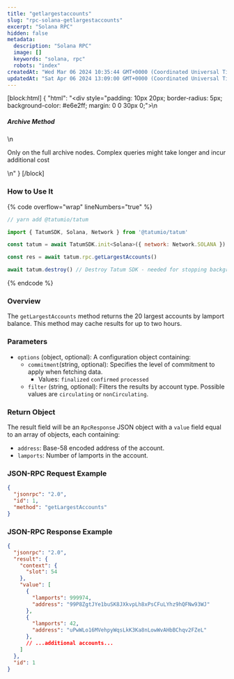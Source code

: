 ```yaml
---
title: "getlargestaccounts"
slug: "rpc-solana-getlargestaccounts"
excerpt: "Solana RPC"
hidden: false
metadata: 
  description: "Solana RPC"
  image: []
  keywords: "solana, rpc"
  robots: "index"
createdAt: "Wed Mar 06 2024 10:35:44 GMT+0000 (Coordinated Universal Time)"
updatedAt: "Sat Apr 06 2024 13:09:00 GMT+0000 (Coordinated Universal Time)"
---
```

[block:html]
{
  "html": "<div style=\"padding: 10px 20px; border-radius: 5px; background-color: #e6e2ff; margin: 0 0 30px 0;\">\n  <h5>Archive Method</h5>\n  <p>Only on the full archive nodes. Complex queries might take longer and incur additional cost</p>\n</div>"
}
[/block]


### How to Use It

{% code overflow="wrap" lineNumbers="true" %}

```javascript
// yarn add @tatumio/tatum

import { TatumSDK, Solana, Network } from '@tatumio/tatum'

const tatum = await TatumSDK.init<Solana>({ network: Network.SOLANA })

const res = await tatum.rpc.getLargestAccounts()

await tatum.destroy() // Destroy Tatum SDK - needed for stopping background jobs
```

{% endcode %}

### Overview

The `getLargestAccounts` method returns the 20 largest accounts by lamport balance. This method may cache results for up to two hours.

### Parameters

- `options` (object, optional): A configuration object containing:
  - `commitment`(string, optional): Specifies the level of commitment to apply when fetching data.
    - Values: `finalized` `confirmed` `processed`
  - `filter` (string, optional): Filters the results by account type. Possible values are `circulating` or `nonCirculating`.

### Return Object

The result field will be an `RpcResponse` JSON object with a `value` field equal to an array of objects, each containing:

- `address`: Base-58 encoded address of the account.
- `lamports`: Number of lamports in the account.

### JSON-RPC Request Example

```json
{
  "jsonrpc": "2.0",
  "id": 1,
  "method": "getLargestAccounts"
}
```

### JSON-RPC Response Example

```json
{
  "jsonrpc": "2.0",
  "result": {
    "context": {
      "slot": 54
    },
    "value": [
      {
        "lamports": 999974,
        "address": "99P8ZgtJYe1buSK8JXkvpLh8xPsCFuLYhz9hQFNw93WJ"
      },
      {
        "lamports": 42,
        "address": "uPwWLo16MVehpyWqsLkK3Ka8nLowWvAHbBChqv2FZeL"
      },
      // ...additional accounts...
    ]
  },
  "id": 1
}
```
